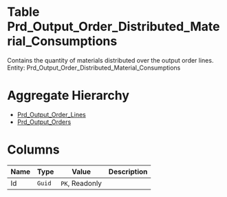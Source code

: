 # Table Prd_Output_Order_Distributed_Material_Consumptions

Contains the quantity of materials distributed over the output order lines. Entity: Prd_Output_Order_Distributed_Material_Consumptions

# Aggregate Hierarchy

* [Prd_Output_Order_Lines](Prd_Output_Order_Lines.md)
* [Prd_Output_Orders](Prd_Output_Orders.md)

# Columns

| Name | Type | Value | Description |
| - | - | - | --- |
|Id|`Guid`|`PK`, Readonly||
